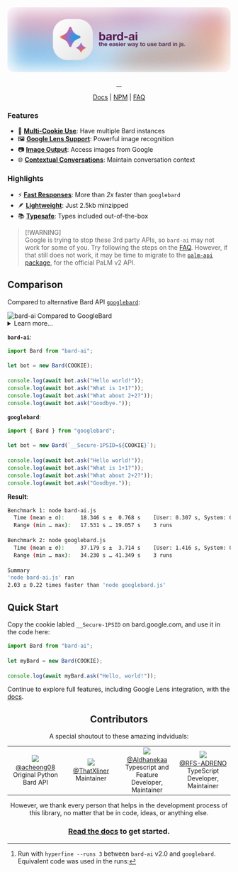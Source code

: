 <picture>

  <source media="(prefers-color-scheme: dark)" srcset="../assets/banner@dark.svg">
  <source media="(prefers-color-scheme: light)" srcset="../assets/banner@light.svg">
  <img alt="bard-ai v2 Banner" src="../assets/banner@light.svg">
</picture>

<p align="center">
  <a aria-label="NPM Version" href="https://www.npmjs.com/package/bard-ai">
    <img alt="" src="https://img.shields.io/npm/v/bard-ai.svg?label=NPM&logo=npm&style=for-the-badge&color=F2984A&logoColor=white">
  </a>
  <a aria-label="NPM Download Count" href="https://www.npmjs.com/package/bard-ai">
    <img alt="" src="https://img.shields.io/npm/dt/bard-ai?label=Downloads&style=for-the-badge&color=D2667B">
  </a>
  <a aria-label="bard-ai Size" href="https://www.npmjs.com/package/bard-ai">
    <img alt="" src="https://img.shields.io/bundlephobia/minzip/bard-ai?style=for-the-badge&color=8B77CD">
  </a>
  <a aria-label="Join the community on Slack" href="https://join.slack.com/t/bard-aiworkspace/shared_invite/zt-1y1g3570m-Hx_N3IShMYBMkR6jpRyRjw">
    <img alt="" src="https://img.shields.io/badge/Slack-339AE0?style=for-the-badge&logo=slack&logoColor=white&label=Community">
  </a>
</p>
<p align="center">
  <a href="https://bard-ai.js.org">Docs</a> | <a href="https://www.npmjs.com/package/bard-ai">NPM</a> | <a href="https://bard-ai.js.org/faq">FAQ</a>
</p>

### Features

-   🍪 [**Multi-Cookie Use**](https://bard-ai.js.org/basics/initialization/): Have multiple Bard instances
-   🖼️ [**Google Lens Support**](https://bard-ai.js.org/advanced/google-lens/): Powerful image recognition
-   📷 [**Image Output**](https://bard-ai.js.org/advanced/json/#image-json): Access images from Google
-   🌐 [**Contextual Conversations**](https://bard-ai.js.org/basics/chat/): Maintain conversation context

### Highlights

-   ⚡ [**Fast Responses**](https://github.com/EvanZhouDev/bard-ai#comparison): More than _2x_ faster than `googlebard`
-   🪶 [**Lightweight**](https://github.com/EvanZhouDev/bard-ai#comparison): Just 2.5kb minzipped
-   📚 [**Typesafe**](https://bard-ai.js.org/typescript/): Types included out-of-the-box

> [!WARNING]\
> Google is trying to stop these 3rd party APIs, so `bard-ai` may not work for some of you. Try following the steps on the [FAQ](https://bard-ai.js.org/faq/#cant-use-bard). However, if that still does not work, it may be time to migrate to the [`palm-api` package](https://github.com/EvanZhouDev/palm-api), for the official PaLM v2 API.

## Comparison

Compared to alternative Bard API [`googlebard`](https://github.com/PawanOsman/GoogleBard):

<picture>

  <source media="(prefers-color-scheme: dark)" srcset="../assets/compare@dark.svg">
  <source media="(prefers-color-scheme: light)" srcset="../assets/compare@light.svg">
  <img alt="bard-ai Compared to GoogleBard" src="../assets/compare@light.svg">
</picture>

<details>
<summary>Learn more...</summary>
<br/>

`bard-ai` surpasses leading competition [GoogleBard by PawanOsman](https://github.com/PawanOsman/GoogleBard) for three key reasons:

#### Size

`bard-ai` is a tiny 2.5kb minzipped, nearly 98% smaller than `googlebard` (112.8kb minzipped). This leads to faster downloads, and maximum efficiency.

#### Speed

`bard-ai` performs up to a whopping _2.25x faster_ than `googlebard`, when subjected to 4 consecutive requests, as measured with `hyperfine`.[^1]

#### Features

`bard-ai` is updated with the latest and most advanced features available in Google Bard itself, including powerful Image Recognition with Google Lens.

</details>

[^1]:
    Run with `hyperfine --runs 3` between `bard-ai` v2.0 and `googlebard`.
    Equivalent code was used in the runs:

**`bard-ai`**:

```javascript
import Bard from "bard-ai";

let bot = new Bard(COOKIE);

console.log(await bot.ask("Hello world!"));
console.log(await bot.ask("What is 1+1?"));
console.log(await bot.ask("What about 2+2?"));
console.log(await bot.ask("Goodbye."));
```

**`googlebard`**:

```javascript
import { Bard } from "googlebard";

let bot = new Bard(`__Secure-1PSID=${COOKIE}`);

console.log(await bot.ask("Hello world!"));
console.log(await bot.ask("What is 1+1?"));
console.log(await bot.ask("What about 2+2?"));
console.log(await bot.ask("Goodbye."));
```

**Result**:

```bash
Benchmark 1: node bard-ai.js
  Time (mean ± σ):     18.346 s ±  0.768 s    [User: 0.307 s, System: 0.067 s]
  Range (min … max):   17.531 s … 19.057 s    3 runs

Benchmark 2: node googlebard.js
  Time (mean ± σ):     37.179 s ±  3.714 s    [User: 1.416 s, System: 0.191 s]
  Range (min … max):   34.230 s … 41.349 s    3 runs

Summary
'node bard-ai.js' ran
2.03 ± 0.22 times faster than 'node googlebard.js'
```

## Quick Start

Copy the cookie labled `__Secure-1PSID` on bard.google.com, and use it in the code here:

```javascript
import Bard from "bard-ai";

let myBard = new Bard(COOKIE);

console.log(await myBard.ask("Hello, world!"));
```

Continue to explore full features, including Google Lens integration, with the [docs](https://bard-ai-docs.vercel.app/).

<h2 align="center">Contributors</h2>
<p align="center">A special shoutout to these amazing indviduals:</p>
<table>
  <tr valign="middle">
    <td width="20%" align="center" rowspan="2" colspan="2">
      <a href="https://github.com/acheong08">
      <img src="https://images.weserv.nl/?url=github.com/acheong08.png?v=4&h=300&w=300&fit=cover&mask=circle&maxage=7d" width="128">
      </a>
      <br>
      <a href="https://github.com/acheong08">@acheong08</a>
      <br>
      Original Python Bard API
    </td>
    <td width="20%" align="center" rowspan="2" colspan="2">
      <a href="https://github.com/thatxliner">
      <img src="https://images.weserv.nl/?url=github.com/thatxliner.png?v=4&h=300&w=300&fit=cover&mask=circle&maxage=7d" width="128">
      </a>
      <br>
      <a href="https://github.com/thatxliner">@ThatXliner</a>
      <br>
      Maintainer
    </td>
    <td width="20%" align="center" rowspan="2" colspan="2">
      <a href="https://github.com/Aldhanekaa">
      <img src="https://images.weserv.nl/?url=github.com/Aldhanekaa.png?v=4&h=300&w=300&fit=cover&mask=circle&maxage=7d" width="128">
      </a>
      <br>
      <a href="https://github.com/Aldhanekaa">@Aldhanekaa</a>
      <br>
      Typescript and Feature Developer, Maintainer
    </td>
    <td width="20%" align="center" rowspan="2" colspan="2">
      <a href="https://github.com/RFS-ADRENO">
      <img src="https://images.weserv.nl/?url=github.com/RFS-ADRENO.png?v=4&h=300&w=300&fit=cover&mask=circle&maxage=7d" width="128">
      </a>
      <br>
      <a href="https://github.com/RFS-ADRENO">@RFS-ADRENO</a>
      <br>
      TypeScript Developer, Maintainer
    </td>
  </tr>
</table>
<p align="center">
  However, we thank every person that helps in the development process of this library, no matter that be in code, ideas, or anything else.
</p>

<h3 align="center">
  <a href="https://bard-ai-docs.vercel.app">Read the docs</a> to get started.
</h3>
